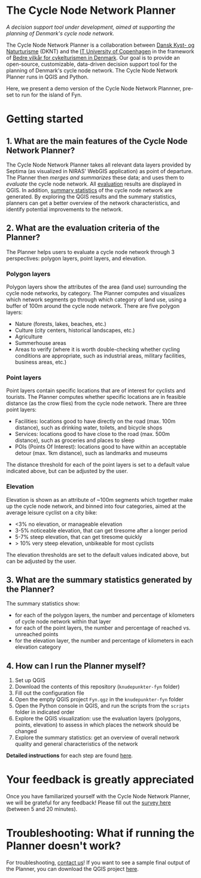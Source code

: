 # The Cycle Node Network Planner

*A decision support tool under development, aimed at supporting the planning of Denmark's cycle node network.*

The Cycle Node Network Planner is a collaboration between [Dansk Kyst- og Naturturisme](https://www.kystognaturturisme.dk) (DKNT) and the [IT University of Copenhagen](https://nerds.itu.dk) in the framework of [Bedre vilkår for cykelturismen in Denmark](https://www.kystognaturturisme.dk/cykelknudepunkter). Our goal is to provide an open-source, customizable, data-driven decision support tool for the planning of Denmark's cycle node network. The Cycle Node Network Planner runs in QGIS and Python.

Here, we present a demo version of the Cycle Node Network Plannner, pre-set to run for the island of Fyn. 

# Getting started

## 1. What are the main features of the Cycle Node Network Planner?

The Cycle Node Network Planner takes all relevant data layers provided by Septima (as visualized in NIRAS' WebGIS application) as point of departure. The Planner then *merges and summarizes* these data; and uses them to *evaluate* the cycle node network. All [evaluation](#2-what-are-the-evaluation-criteria-of-the-planner) results are displayed in QGIS. In addition, [summary statistics](#3-what-are-the-summary-statistics-generated-by-the-planner) of the cycle node network are generated. By exploring the QGIS results and the summary statistics, planners can get a better overview of the network characteristics, and identify potential improvements to the network.

## 2. What are the evaluation criteria of the Planner?

The Planner helps users to evaluate a cycle node network through 3 perspectives: polygon layers, point layers, and elevation.

### Polygon layers

Polygon layers show the attributes of the area (land use) surrounding the cycle node networks, by category. The Planner computes and visualizes which network segments go through which category of land use, using a buffer of 100m around the cycle node network. There are five polygon layers:
* Nature (forests, lakes, beaches, etc.)
* Culture (city centers, historical landscapes, etc.)
* Agriculture
* Summerhouse areas
* Areas to verify (where it is worth double-checking whether cycling conditions are appropriate, such as industrial areas, military facilities, business areas, etc.)

### Point layers

Point layers contain specific locations that are of interest for cyclists and tourists. The Planner computes whether specific locations are in feasible distance (as the crow flies) from the cycle node network. There are three point layers:
* Facilities: locations good to have directly on the road (max. 100m distance), such as drinking water, toilets, and bicycle shops
* Services: locations good to have close to the road (max. 500m distance), such as groceries and places to sleep
* POIs (Points Of Interest): locations good to have within an acceptable detour (max. 1km distance), such as landmarks and museums

The distance threshold for each of the point layers is set to a default value indicated above, but can be adjusted by the user.

### Elevation

Elevation is shown as an attribute of ~100m segments which together make up the cycle node network, and binned into four categories, aimed at the average leisure cyclist on a city bike:
* <3% no elevation, or manageable elevation
* 3-5% noticeable elevation, that can get tiresome after a longer period
* 5-7% steep elevation, that can get tiresome quickly
* \> 10% very steep elevation, unbikeable for most cyclists

The elevation thresholds are set to the default values indicated above, but can be adjusted by the user.

## 3. What are the summary statistics generated by the Planner?

The summary statistics show:
* for each of the polygon layers, the number and percentage of kilometers of cycle node network within that layer
* for each of the point layers, the number and percentage of reached vs. unreached points
* for the elevation layer, the number and percentage of kilometers in each elevation category
<!-- * for the entire network, the number of nodes, stretches, and loops
* for the area covered by the network, the average node density -->

## 4. How can I run the Planner myself?

1. Set up QGIS
2. Download the contents of this repository (`knudepunkter-fyn` folder)
3. Fill out the configuration file
4. Open the empty QGIS project `Fyn.qgz` in the `knudepunkter-fyn` folder
5. Open the Python console in QGIS, and run the scripts from the `scripts` folder in indicated order
6. Explore the QGIS visualization: use the evaluation layers (polygons, points, elevation) to assess in which places the network should be changed 
7. Explore the summary statistics: get an overview of overall network quality and general characteristics of the network 

**Detailed instructions** for each step are found [here](/docs/HOWTO_detailed.md). 

# Your feedback is greatly appreciated

Once you have familiarized yourself with the Cycle Node Network Planner, we will be grateful for any feedback! Please fill out the [survey here](LINK) (between 5 and 20 minutes).

# Troubleshooting: What if running the Planner doesn't work?

For troubleshooting, [contact us](mailto:anvy@itu.dk)! If you want to see a sample final output of the Planner, you can download the QGIS project [here](LINK).